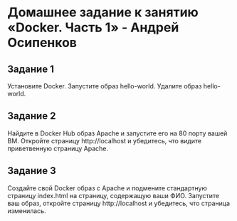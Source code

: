 # Домашнее задание к занятию «Docker. Часть 1» - Андрей Осипенков

## Задание 1
Установите Docker.
Запустите образ hello-world.
Удалите образ hello-world.

## Задание 2
Найдите в Docker Hub образ Apache и запустите его на 80 порту вашей ВМ.
Откройте страницу http://localhost и убедитесь, что видите приветвенную страницу Apache.

## Задание 3
Создайте свой Docker образ с Apache и подмените стандартную страницу index.html на страницу, содержащую ваши ФИО.
Запустите ваш образ, откройте страницу http://localhost и убедитесь, что страница изменилась.




